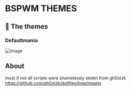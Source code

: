 # BSPWM THEMES

## 🎨 The themes
### Defaultmania
![image](https://github.com/abuxTM/dotfiles/assets/104513379/0e27dce7-fce2-4788-85ac-9bbb5878b997)

## About
most if not all scripts were shamelessly stolen from gh0stzk
https://github.com/gh0stzk/dotfiles/tree/master
